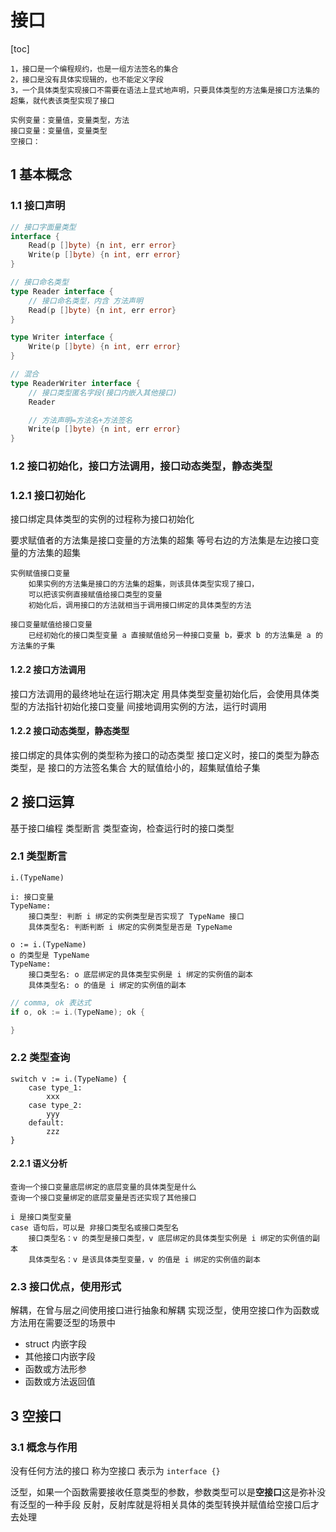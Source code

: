 # 接口

[toc]

```text
1，接口是一个编程规约，也是一组方法签名的集合
2，接口是没有具体实现辑的，也不能定义字段
3，一个具体类型实现接口不需要在语法上显式地声明，只要具体类型的方法集是接口方法集的超集，就代表该类型实现了接口
```

```text
实例变量：变量值，变量类型，方法
接口变量：变量值，变量类型
空接口：
```

## 1 基本概念

### 1.1 接口声明

```go
// 接口字面量类型
interface {
    Read(p []byte) {n int, err error}
    Write(p []byte) {n int, err error}
}

// 接口命名类型
type Reader interface {
    // 接口命名类型，内含 方法声明
    Read(p []byte) {n int, err error}
}

type Writer interface {
    Write(p []byte) {n int, err error}
}

// 混合
type ReaderWriter interface {
    // 接口类型匿名字段(接口内嵌入其他接口)
    Reader

    // 方法声明=方法名+方法签名
    Write(p []byte) {n int, err error}
}
```

### 1.2 接口初始化，接口方法调用，接口动态类型，静态类型

### 1.2.1 接口初始化

接口绑定具体类型的实例的过程称为接口初始化

要求赋值者的方法集是接口变量的方法集的超集
等号右边的方法集是左边接口变量的方法集的超集

```text
实例赋值接口变量
    如果实例的方法集是接口的方法集的超集，则该具体类型实现了接口，
    可以把该实例直接赋值给接口类型的变量
    初始化后，调用接口的方法就相当于调用接口绑定的具体类型的方法

接口变量赋值给接口变量
    已经初始化的接口类型变量 a 直接赋值给另一种接口变量 b，要求 b 的方法集是 a 的方法集的子集
```

#### 1.2.2 接口方法调用

接口方法调用的最终地址在运行期决定
用具体类型变量初始化后，会使用具体类型的方法指针初始化接口变量
间接地调用实例的方法，运行时调用

#### 1.2.2 接口动态类型，静态类型

接口绑定的具体实例的类型称为接口的动态类型
接口定义时，接口的类型为静态类型，是 接口的方法签名集合
大的赋值给小的，超集赋值给子集

## 2 接口运算

基于接口编程
类型断言
类型查询，检查运行时的接口类型

### 2.1 类型断言

```text
i.(TypeName)

i: 接口变量
TypeName:
    接口类型: 判断 i 绑定的实例类型是否实现了 TypeName 接口
    具体类型名: 判断判断 i 绑定的实例类型是否是 TypeName

o := i.(TypeName)
o 的类型是 TypeName
TypeName:
    接口类型名: o 底层绑定的具体类型实例是 i 绑定的实例值的副本
    具体类型名: o 的值是 i 绑定的实例值的副本
```

```go
// comma, ok 表达式
if o, ok := i.(TypeName); ok {

}
```

### 2.2 类型查询

```text
switch v := i.(TypeName) {
    case type_1:
        xxx
    case type_2:
        yyy
    default:
        zzz
}
```

#### 2.2.1 语义分析

```text
查询一个接口变量底层绑定的底层变量的具体类型是什么
查询一个接口变量绑定的底层变量是否还实现了其他接口

i 是接口类型变量
case 语句后，可以是 非接口类型名或接口类型名
    接口类型名：v 的类型是接口类型，v 底层绑定的具体类型实例是 i 绑定的实例值的副本
    具体类型名：v 是该具体类型变量，v 的值是 i 绑定的实例值的副本
```

### 2.3 接口优点，使用形式

解耦，在曾与层之间使用接口进行抽象和解耦
实现泛型，使用空接口作为函数或方法用在需要泛型的场景中

- struct 内嵌字段
- 其他接口内嵌字段
- 函数或方法形参
- 函数或方法返回值

## 3 空接口

### 3.1 概念与作用

没有任何方法的接口 称为空接口 表示为 `interface {}`

泛型，如果一个函数需要接收任意类型的参数，参数类型可以是**空接口**这是弥补没有泛型的一种手段
反射，反射库就是将相关具体的类型转换并赋值给空接口后才去处理
